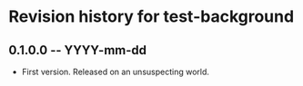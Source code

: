 # Revision history for test-background

## 0.1.0.0 -- YYYY-mm-dd

* First version. Released on an unsuspecting world.
